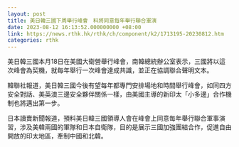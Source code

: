 ```yaml
---
layout: post
title: 美日韓三國下周舉行峰會　料將同意每年舉行聯合軍演
date: 2023-08-12 16:13:52.000000000 +08:00
link: https://news.rthk.hk/rthk/ch/component/k2/1713195-20230812.htm
categories: rthk
---
```


美日韓三國本月18日在美國大衛營舉行峰會，南韓總統辦公室表示，三國將以這次峰會為契機，就每年舉行一次峰會達成共識，並正在協調聯合聲明文本。

韓聯社報道，美日韓三國今後有望每年都專門安排場地和時間舉行峰會，如同四方安全對話、美英澳三邊安全夥伴關係一樣，由美國主導的新印太「小多邊」合作機制也將邁出第一步。

日本讀賣新聞報道，預料美日韓三國領導人會在峰會上同意每年舉行聯合軍事演習，涉及美韓兩國的軍隊和日本自衛隊，目的是展示三國加強團結合作，促進自由開放的印太地區，牽制中國和北韓。
